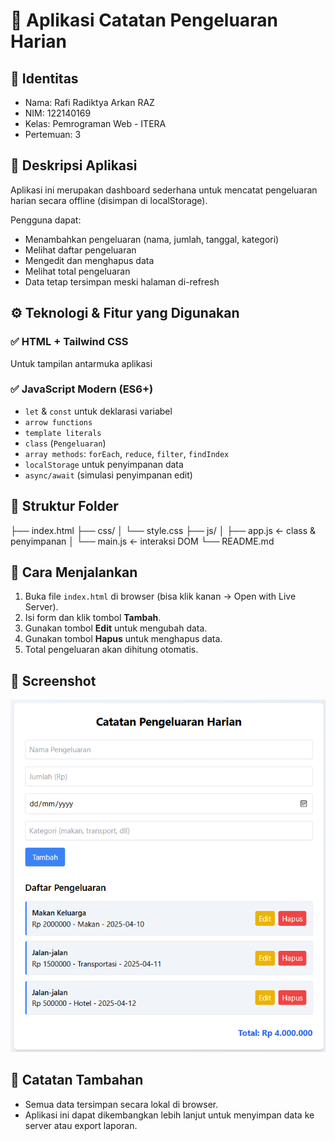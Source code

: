 # 💸 Aplikasi Catatan Pengeluaran Harian

## 👤 Identitas
- Nama: Rafi Radiktya Arkan RAZ
- NIM: 122140169
- Kelas: Pemrograman Web - ITERA
- Pertemuan: 3

## 📌 Deskripsi Aplikasi
Aplikasi ini merupakan dashboard sederhana untuk mencatat pengeluaran harian secara offline (disimpan di localStorage).

Pengguna dapat:
- Menambahkan pengeluaran (nama, jumlah, tanggal, kategori)
- Melihat daftar pengeluaran
- Mengedit dan menghapus data
- Melihat total pengeluaran
- Data tetap tersimpan meski halaman di-refresh

## ⚙️ Teknologi & Fitur yang Digunakan
### ✅ HTML + Tailwind CSS
Untuk tampilan antarmuka aplikasi

### ✅ JavaScript Modern (ES6+)
- `let` & `const` untuk deklarasi variabel
- `arrow functions`
- `template literals`
- `class` (`Pengeluaran`)
- `array methods`: `forEach`, `reduce`, `filter`, `findIndex`
- `localStorage` untuk penyimpanan data
- `async/await` (simulasi penyimpanan edit)

## 📁 Struktur Folder
├── index.html
├── css/
│   └── style.css
├── js/
│   ├── app.js      ← class & penyimpanan
│   └── main.js     ← interaksi DOM
└── README.md


## 🚀 Cara Menjalankan
1. Buka file `index.html` di browser (bisa klik kanan → Open with Live Server).
2. Isi form dan klik tombol **Tambah**.
3. Gunakan tombol **Edit** untuk mengubah data.
4. Gunakan tombol **Hapus** untuk menghapus data.
5. Total pengeluaran akan dihitung otomatis.

## 📸 Screenshot
![Screenshoot Aplikasi]({E8928AC3-F7B4-4E5B-937E-FC79ADA6EA29}.png)

## 📝 Catatan Tambahan
- Semua data tersimpan secara lokal di browser.
- Aplikasi ini dapat dikembangkan lebih lanjut untuk menyimpan data ke server atau export laporan.
